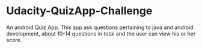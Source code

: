 # Udacity-QuizApp-Challenge
An android Quiz App. This app ask questions pertaining to java and android development, about 10-14 questions in total and the user can view his or her score. 
